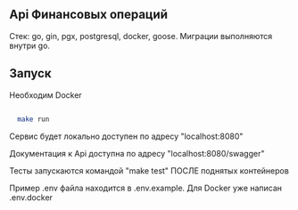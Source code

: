 
## Api Финансовых операций

Стек: go, gin, pgx, postgresql, docker, goose.
Миграции выполняются внутри go.

## Запуск

Необходим Docker

```bash

  make run

```

Сервис будет локально доступен по адресу "localhost:8080"

Документация к Api доступна по адресу "localhost:8080/swagger"

Тесты запускаются командой "make test" ПОСЛЕ поднятых контейнеров

Пример .env файла находится в .env.example. Для Docker уже написан .env.docker